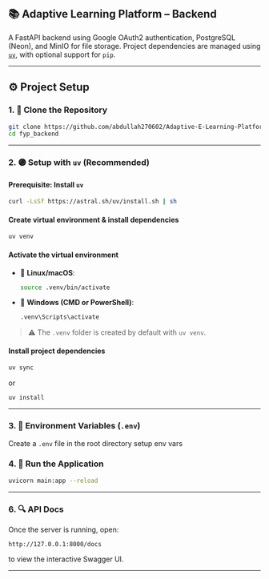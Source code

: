 
## 📚 Adaptive Learning Platform – Backend

A FastAPI backend using Google OAuth2 authentication, PostgreSQL (Neon), and MinIO for file storage.
Project dependencies are managed using [`uv`](https://github.com/astral-sh/uv), with optional support for `pip`.

---

## ⚙️ Project Setup

### 1. 🧪 Clone the Repository

```bash
git clone https://github.com/abdullah270602/Adaptive-E-Learning-Platform-Bakend
cd fyp_backend
```

---

### 2. 🟣 Setup with `uv` (Recommended)

#### Prerequisite: Install `uv`

```bash
curl -LsSf https://astral.sh/uv/install.sh | sh
```

#### Create virtual environment & install dependencies

```bash
uv venv
```

#### Activate the virtual environment

* 🔹 **Linux/macOS**:

  ```bash
  source .venv/bin/activate
  ```

* 🔹 **Windows (CMD or PowerShell)**:

  ```bash
  .venv\Scripts\activate
  ```

> ⚠️ The `.venv` folder is created by default with `uv venv`.

#### Install project dependencies

```bash
uv sync
```
or 

```bash
uv install
```

---

### 3. 🔐 Environment Variables (`.env`)

Create a `.env` file in the root directory setup env vars

### 4. 🚀 Run the Application

```bash
uvicorn main:app --reload
```
---

### 6. 🔍 API Docs

Once the server is running, open:

```
http://127.0.0.1:8000/docs
```

to view the interactive Swagger UI.

---
